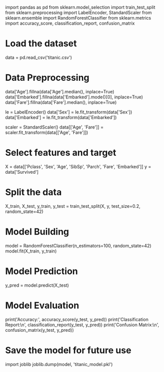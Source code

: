 import pandas as pd
from sklearn.model_selection import train_test_split
from sklearn.preprocessing import LabelEncoder, StandardScaler
from sklearn.ensemble import RandomForestClassifier
from sklearn.metrics import accuracy_score, classification_report, confusion_matrix

# Load the dataset
data = pd.read_csv('titanic.csv')

# Data Preprocessing
data['Age'].fillna(data['Age'].median(), inplace=True)
data['Embarked'].fillna(data['Embarked'].mode()[0], inplace=True)
data['Fare'].fillna(data['Fare'].median(), inplace=True)

le = LabelEncoder()
data['Sex'] = le.fit_transform(data['Sex'])
data['Embarked'] = le.fit_transform(data['Embarked'])

scaler = StandardScaler()
data[['Age', 'Fare']] = scaler.fit_transform(data[['Age', 'Fare']])

# Select features and target
X = data[['Pclass', 'Sex', 'Age', 'SibSp', 'Parch', 'Fare', 'Embarked']]
y = data['Survived']

# Split the data
X_train, X_test, y_train, y_test = train_test_split(X, y, test_size=0.2, random_state=42)

# Model Building
model = RandomForestClassifier(n_estimators=100, random_state=42)
model.fit(X_train, y_train)

# Model Prediction
y_pred = model.predict(X_test)

# Model Evaluation
print('Accuracy:', accuracy_score(y_test, y_pred))
print('Classification Report:\n', classification_report(y_test, y_pred))
print('Confusion Matrix:\n', confusion_matrix(y_test, y_pred))

# Save the model for future use
import joblib
joblib.dump(model, 'titanic_model.pkl')
